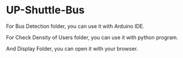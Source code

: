 # UP-Shuttle-Bus

For Bus Detection folder, you can use it with Arduino IDE.

For Check Density of Users folder, you can use it with python program.

And Display Folder, you can open it with your browser.
